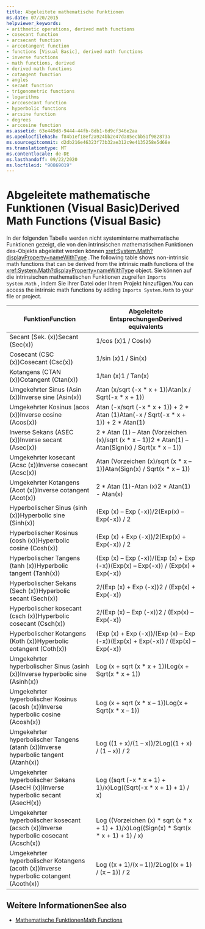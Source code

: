 ```yaml
---
title: Abgeleitete mathematische Funktionen
ms.date: 07/20/2015
helpviewer_keywords:
- arithmetic operations, derived math functions
- cosecant function
- arcsecant function
- arccotangent function
- functions [Visual Basic], derived math functions
- inverse functions
- math functions, derived
- derived math functions
- cotangent function
- angles
- secant function
- trigonometric functions
- logarithms
- arccosecant function
- hyperbolic functions
- arcsine function
- degrees
- arccosine function
ms.assetid: 63e449d8-9444-44fb-8db1-6d9cf346e2aa
ms.openlocfilehash: f84b1ef18ef2a924bb2e47da85ecbb51f982873a
ms.sourcegitcommit: d2db216e46323f73b32ae312c9e4135258e5d68e
ms.translationtype: MT
ms.contentlocale: de-DE
ms.lasthandoff: 09/22/2020
ms.locfileid: "90869019"
---
```

# <a name="derived-math-functions-visual-basic"></a><span data-ttu-id="e33e9-102">Abgeleitete mathematische Funktionen (Visual Basic)</span><span class="sxs-lookup"><span data-stu-id="e33e9-102">Derived Math Functions (Visual Basic)</span></span>

<span data-ttu-id="e33e9-103">In der folgenden Tabelle werden nicht systeminterne mathematische Funktionen gezeigt, die von den intrinsischen mathematischen Funktionen des-Objekts abgeleitet werden können <xref:System.Math?displayProperty=nameWithType> .</span><span class="sxs-lookup"><span data-stu-id="e33e9-103">The following table shows non-intrinsic math functions that can be derived from the intrinsic math functions of the <xref:System.Math?displayProperty=nameWithType> object.</span></span> <span data-ttu-id="e33e9-104">Sie können auf die intrinsischen mathematischen Funktionen zugreifen `Imports System.Math` , indem Sie Ihrer Datei oder Ihrem Projekt hinzufügen.</span><span class="sxs-lookup"><span data-stu-id="e33e9-104">You can access the intrinsic math functions by adding `Imports System.Math` to your file or project.</span></span>  
  
|<span data-ttu-id="e33e9-105">Funktion</span><span class="sxs-lookup"><span data-stu-id="e33e9-105">Function</span></span>|<span data-ttu-id="e33e9-106">Abgeleitete Entsprechungen</span><span class="sxs-lookup"><span data-stu-id="e33e9-106">Derived equivalents</span></span>|  
|--------------|-------------------------|  
|<span data-ttu-id="e33e9-107">Secant (Sek. (x))</span><span class="sxs-lookup"><span data-stu-id="e33e9-107">Secant (Sec(x))</span></span>|<span data-ttu-id="e33e9-108">1/cos (x)</span><span class="sxs-lookup"><span data-stu-id="e33e9-108">1 / Cos(x)</span></span>|  
|<span data-ttu-id="e33e9-109">Cosecant (CSC (x))</span><span class="sxs-lookup"><span data-stu-id="e33e9-109">Cosecant (Csc(x))</span></span>|<span data-ttu-id="e33e9-110">1/sin (x)</span><span class="sxs-lookup"><span data-stu-id="e33e9-110">1 / Sin(x)</span></span>|  
|<span data-ttu-id="e33e9-111">Kotangens (CTAN (x))</span><span class="sxs-lookup"><span data-stu-id="e33e9-111">Cotangent (Ctan(x))</span></span>|<span data-ttu-id="e33e9-112">1/tan (x)</span><span class="sxs-lookup"><span data-stu-id="e33e9-112">1 / Tan(x)</span></span>|  
|<span data-ttu-id="e33e9-113">Umgekehrter Sinus (Asin (x))</span><span class="sxs-lookup"><span data-stu-id="e33e9-113">Inverse sine (Asin(x))</span></span>|<span data-ttu-id="e33e9-114">Atan (x/sqrt (-x \* x + 1))</span><span class="sxs-lookup"><span data-stu-id="e33e9-114">Atan(x / Sqrt(-x \* x + 1))</span></span>|  
|<span data-ttu-id="e33e9-115">Umgekehrter Kosinus (acos (x))</span><span class="sxs-lookup"><span data-stu-id="e33e9-115">Inverse cosine (Acos(x))</span></span>|<span data-ttu-id="e33e9-116">Atan (-x/sqrt (-x \* x + 1)) + 2 \* Atan (1)</span><span class="sxs-lookup"><span data-stu-id="e33e9-116">Atan(-x / Sqrt(-x \* x + 1)) + 2 \* Atan(1)</span></span>|  
|<span data-ttu-id="e33e9-117">Inverse Sekans (ASEC (x))</span><span class="sxs-lookup"><span data-stu-id="e33e9-117">Inverse secant (Asec(x))</span></span>|<span data-ttu-id="e33e9-118">2 \* Atan (1) – Atan (Vorzeichen (x)/sqrt (x \* x – 1))</span><span class="sxs-lookup"><span data-stu-id="e33e9-118">2 \* Atan(1) – Atan(Sign(x) / Sqrt(x \* x – 1))</span></span>|  
|<span data-ttu-id="e33e9-119">Umgekehrter kosecant (Acsc (x))</span><span class="sxs-lookup"><span data-stu-id="e33e9-119">Inverse cosecant (Acsc(x))</span></span>|<span data-ttu-id="e33e9-120">Atan (Vorzeichen (x)/sqrt (x \* x – 1))</span><span class="sxs-lookup"><span data-stu-id="e33e9-120">Atan(Sign(x) / Sqrt(x \* x – 1))</span></span>|  
|<span data-ttu-id="e33e9-121">Umgekehrter Kotangens (Acot (x))</span><span class="sxs-lookup"><span data-stu-id="e33e9-121">Inverse cotangent (Acot(x))</span></span>|<span data-ttu-id="e33e9-122">2 \* Atan (1)-Atan (x)</span><span class="sxs-lookup"><span data-stu-id="e33e9-122">2 \* Atan(1) - Atan(x)</span></span>|  
|<span data-ttu-id="e33e9-123">Hyperbolischer Sinus (sinh (x))</span><span class="sxs-lookup"><span data-stu-id="e33e9-123">Hyperbolic sine (Sinh(x))</span></span>|<span data-ttu-id="e33e9-124">(Exp (x) – Exp (-x))/2</span><span class="sxs-lookup"><span data-stu-id="e33e9-124">(Exp(x) – Exp(-x)) / 2</span></span>|  
|<span data-ttu-id="e33e9-125">Hyperbolischer Kosinus (cosh (x))</span><span class="sxs-lookup"><span data-stu-id="e33e9-125">Hyperbolic cosine (Cosh(x))</span></span>|<span data-ttu-id="e33e9-126">(Exp (x) + Exp (-x))/2</span><span class="sxs-lookup"><span data-stu-id="e33e9-126">(Exp(x) + Exp(-x)) / 2</span></span>|  
|<span data-ttu-id="e33e9-127">Hyperbolischer Tangens (tanh (x))</span><span class="sxs-lookup"><span data-stu-id="e33e9-127">Hyperbolic tangent (Tanh(x))</span></span>|<span data-ttu-id="e33e9-128">(Exp (x) – Exp (-x))/(Exp (x) + Exp (-x))</span><span class="sxs-lookup"><span data-stu-id="e33e9-128">(Exp(x) – Exp(-x)) / (Exp(x) + Exp(-x))</span></span>|  
|<span data-ttu-id="e33e9-129">Hyperbolischer Sekans (Sech (x))</span><span class="sxs-lookup"><span data-stu-id="e33e9-129">Hyperbolic secant (Sech(x))</span></span>|<span data-ttu-id="e33e9-130">2/(Exp (x) + Exp (-x))</span><span class="sxs-lookup"><span data-stu-id="e33e9-130">2 / (Exp(x) + Exp(-x))</span></span>|  
|<span data-ttu-id="e33e9-131">Hyperbolischer kosecant (csch (x))</span><span class="sxs-lookup"><span data-stu-id="e33e9-131">Hyperbolic cosecant (Csch(x))</span></span>|<span data-ttu-id="e33e9-132">2/(Exp (x) – Exp (-x))</span><span class="sxs-lookup"><span data-stu-id="e33e9-132">2 / (Exp(x) – Exp(-x))</span></span>|  
|<span data-ttu-id="e33e9-133">Hyperbolischer Kotangens (Koth (x))</span><span class="sxs-lookup"><span data-stu-id="e33e9-133">Hyperbolic cotangent (Coth(x))</span></span>|<span data-ttu-id="e33e9-134">(Exp (x) + Exp (-x))/(Exp (x) – Exp (-x))</span><span class="sxs-lookup"><span data-stu-id="e33e9-134">(Exp(x) + Exp(-x)) / (Exp(x) – Exp(-x))</span></span>|  
|<span data-ttu-id="e33e9-135">Umgekehrter hyperbolischer Sinus (asinh (x))</span><span class="sxs-lookup"><span data-stu-id="e33e9-135">Inverse hyperbolic sine (Asinh(x))</span></span>|<span data-ttu-id="e33e9-136">Log (x + sqrt (x \* x + 1))</span><span class="sxs-lookup"><span data-stu-id="e33e9-136">Log(x + Sqrt(x \* x + 1))</span></span>|  
|<span data-ttu-id="e33e9-137">Umgekehrter hyperbolischer Kosinus (acosh (x))</span><span class="sxs-lookup"><span data-stu-id="e33e9-137">Inverse hyperbolic cosine (Acosh(x))</span></span>|<span data-ttu-id="e33e9-138">Log (x + sqrt (x \* x – 1))</span><span class="sxs-lookup"><span data-stu-id="e33e9-138">Log(x + Sqrt(x \* x – 1))</span></span>|  
|<span data-ttu-id="e33e9-139">Umgekehrter hyperbolischer Tangens (atanh (x))</span><span class="sxs-lookup"><span data-stu-id="e33e9-139">Inverse hyperbolic tangent (Atanh(x))</span></span>|<span data-ttu-id="e33e9-140">Log ((1 + x)/(1 – x))/2</span><span class="sxs-lookup"><span data-stu-id="e33e9-140">Log((1 + x) / (1 – x)) / 2</span></span>|  
|<span data-ttu-id="e33e9-141">Umgekehrter hyperbolischer Sekans (AsecH (x))</span><span class="sxs-lookup"><span data-stu-id="e33e9-141">Inverse hyperbolic secant (AsecH(x))</span></span>|<span data-ttu-id="e33e9-142">Log ((sqrt (-x \* x + 1) + 1)/x)</span><span class="sxs-lookup"><span data-stu-id="e33e9-142">Log((Sqrt(-x \* x + 1) + 1) / x)</span></span>|  
|<span data-ttu-id="e33e9-143">Umgekehrter hyperbolischer kosecant (acsch (x))</span><span class="sxs-lookup"><span data-stu-id="e33e9-143">Inverse hyperbolic cosecant (Acsch(x))</span></span>|<span data-ttu-id="e33e9-144">Log ((Vorzeichen (x) \* sqrt (x \* x + 1) + 1)/x)</span><span class="sxs-lookup"><span data-stu-id="e33e9-144">Log((Sign(x) \* Sqrt(x \* x + 1) + 1) / x)</span></span>|  
|<span data-ttu-id="e33e9-145">Umgekehrter hyperbolischer Kotangens (acoth (x))</span><span class="sxs-lookup"><span data-stu-id="e33e9-145">Inverse hyperbolic cotangent (Acoth(x))</span></span>|<span data-ttu-id="e33e9-146">Log ((x + 1)/(x – 1))/2</span><span class="sxs-lookup"><span data-stu-id="e33e9-146">Log((x + 1) / (x – 1)) / 2</span></span>|  
  
## <a name="see-also"></a><span data-ttu-id="e33e9-147">Weitere Informationen</span><span class="sxs-lookup"><span data-stu-id="e33e9-147">See also</span></span>

- [<span data-ttu-id="e33e9-148">Mathematische Funktionen</span><span class="sxs-lookup"><span data-stu-id="e33e9-148">Math Functions</span></span>](../functions/math-functions.md)
